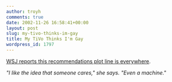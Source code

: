 ```yaml
---
author: troyh
comments: true
date: 2002-11-26 16:58:41+00:00
layout: post
slug: my-tivo-thinks-im-gay
title: My TiVo Thinks I'm Gay
wordpress_id: 1797
---
```


[WSJ reports this recommendations plot line is everywhere](http://online.wsj.com/article/0,,SB1038261936872356908,00.html?mod=home%5Fpage%5Fone%5Fus).

_"I like the idea that someone cares," she says. "Even a machine."_
